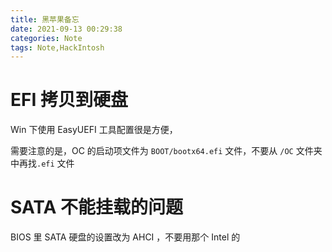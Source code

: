 ```yaml
---
title: 黑苹果备忘
date: 2021-09-13 00:29:38
categories: Note
tags: Note,HackIntosh
---
```


<!---more--->

# EFI 拷贝到硬盘

Win 下使用 EasyUEFI 工具配置很是方便，

需要注意的是，OC 的启动项文件为 `BOOT/bootx64.efi` 文件，不要从 `/OC` 文件夹中再找`.efi` 文件



# SATA 不能挂载的问题

BIOS 里 SATA 硬盘的设置改为 AHCI ，不要用那个 Intel 的